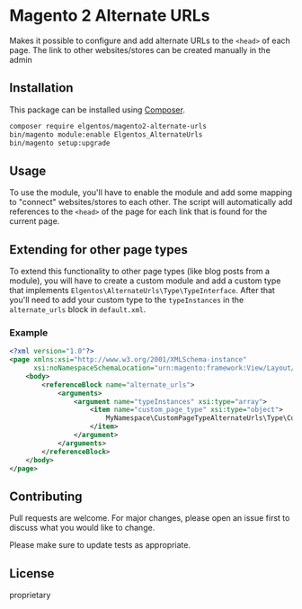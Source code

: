 # Magento 2 Alternate URLs

Makes it possible to configure and add alternate URLs to the `<head>` of each page.
The link to other websites/stores can be created manually in the admin

## Installation

This package can be installed using [Composer](https://getcomposer.com).

```bash
composer require elgentos/magento2-alternate-urls
bin/magento module:enable Elgentos_AlternateUrls
bin/magento setup:upgrade
```

## Usage

To use the module, you'll have to enable the module and add some mapping to 
"connect" websites/stores to each other. The script will automatically add 
references to the `<head>` of the page for each link that is found for the current
page.

## Extending for other page types

To extend this functionality to other page types (like blog posts from a module),
you will have to create a custom module and add a custom type that implements 
`Elgentos\AlternateUrls\Type\TypeInterface`. After that you'll need to add your
custom type to the `typeInstances` in the `alternate_urls` block in `default.xml`.

### Example

```xml
<?xml version="1.0"?>
<page xmlns:xsi="http://www.w3.org/2001/XMLSchema-instance"
      xsi:noNamespaceSchemaLocation="urn:magento:framework:View/Layout/etc/page_configuration.xsd">
    <body>
        <referenceBlock name="alternate_urls">
            <arguments>
                <argument name="typeInstances" xsi:type="array">
                    <item name="custom_page_type" xsi:type="object">
                        MyNamespace\CustomPageTypeAlternateUrls\Type\CustomPageType
                    </item>
                </argument>
            </arguments>
        </referenceBlock>
    </body>
</page>
```

## Contributing
Pull requests are welcome. For major changes, please open an issue first to discuss what you would like to change.

Please make sure to update tests as appropriate.

## License
proprietary